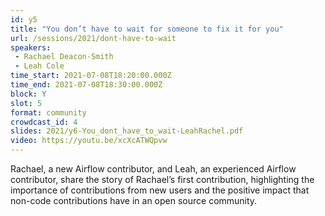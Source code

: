 ```yaml
---
id: y5
title: "You don’t have to wait for someone to fix it for you"
url: /sessions/2021/dont-have-to-wait
speakers:
 - Rachael Deacon-Smith
 - Leah Cole
time_start: 2021-07-08T18:20:00.000Z
time_end: 2021-07-08T18:30:00.000Z
block: Y
slot: 5
format: community
crowdcast_id: 4
slides: 2021/y6-You_dont_have_to_wait-LeahRachel.pdf
video: https://youtu.be/xcXcATWQpvw
---
```


Rachael, a new Airflow contributor, and Leah, an experienced Airflow contributor, share the story of Rachael’s first contribution, highlighting the importance of contributions from new users and the positive impact that non-code contributions have in an open source community.
